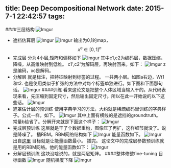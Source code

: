 title: Deep Decompositional Network
date: 2015-7-1 22:42:57
tags: 
---
####三层结构
![Imgur](http://i.imgur.com/6BCRMLr.png)
<!--more-->
* 遮挡估算层
![Imgur](http://i.imgur.com/nbxRmI8.png)
![Imgur](http://i.imgur.com/h7mcEcO.png)
输出为0,1的map，
$$ 
x^o \in [0,1]^n 
$$
* 完成层
	分为4小层,矩阵和偏移如下
    ![Imgur](http://i.imgur.com/GqvTpnB.png)
    其中c1,c2为编码层，数据压缩，降噪，从高维映射到低维。
    c1',c2'为解码层，再映射回来。如下：
    ![Imgur](http://i.imgur.com/hJbd4fp.png)
    z是编码，xc是解码。
* 分解层
	就是标注，把特征映射到标签的过程。
    一共两小层。如图a右边，Wt1和t2. 也是使用类似于扩张的方法中对每个标签单独进行。如下图和下面那句话。
    ![Imgur](http://i.imgur.com/zXU3u8l.png)
####训练
看来这论文是把整个人体区域当输入干的。从代码表现来看，先压缩到固定尺寸，然后输出固定尺寸。所以在此一开始说的以下这些话。
![Imgur](http://i.imgur.com/quymeuW.png)
* 遮罩估计层的预训练
使用字典学习的方法，大约就是稀疏编码里训练的字典样子。公式一样，如下。
![Imgur](http://i.imgur.com/egZSd8C.png)
其中上面有横线的是遮挡的groundtruth。
常量b给省了。分解开来就是下面这个样子：
![Imgur](http://i.imgur.com/OS1VJAm.png)
* 完成层预训练
这层就是干了个数据重构，图像压了再扩，这样细节就没了。说是降噪了。
插RBM。RBM网络结构如下
![Imgur](http://i.imgur.com/n2bc6vD.png)
能量函数如下。
![Imgur](http://i.imgur.com/DweTSx3.png)
出自[这里](http://www.cnblogs.com/tornadomeet/archive/2013/03/27/2984725.html)
目标就是让能量函数最小。
插完。
这论文中的完成层参数预训练就是用的RBM网络。他的能量函数如下：
![Imgur](http://i.imgur.com/f20uG0F.png)
* 分解层预训练
这块没啥说的，就是两层矩阵。
####整体修整fine-tuning
目标函数
![Imgur](http://i.imgur.com/8Q3yG4r.png)
随机梯度下降
![Imgur](http://i.imgur.com/Ysl9xY8.png)
